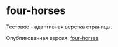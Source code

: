 # four-horses

Тестовое - адаптивная верстка страницы.

Опубликованная версия:
[four-horses](https://soomlir.github.io/four-horses/)
